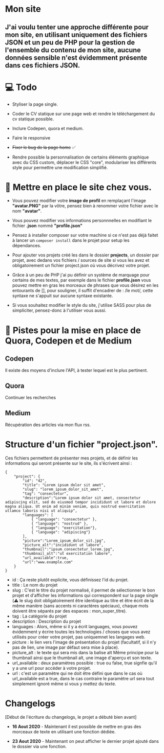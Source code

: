 # Mon site

## J'ai voulu tenter une approche différente pour mon site, en utilisant uniquement des fichiers JSON et un peu de PHP pour la gestion de l'ensemble du contenu de mon site, aucune données sensible n'est évidemment présente dans ces fichiers JSON.

# 💻 Todo

* Styliser la page single. 

* Coder le CV statique sur une page web et rendre le téléchargement du cv statique possible.

* Inclure Codepen, quora et medium.

* Faire le responsive

* ~~Fixer le bug de la page home~~  ✅

* Rendre possible la personnalisation de certains éléments graphique avec du CSS custom, déplacer le CSS "core", modulariser les différents style pour permettre une modification simplifié.

# 🔨 Mettre en place le site chez vous.

* Vous pouvez modifier votre **image de profil** en remplaçant l'image **"avatar.PNG"** par la vôtre, pensez bien à renommer votre fichier avec le nom **"avatar"**.

* Vous pouvez modifier vos informations personnnelles en modifiant le fichier **.json** nommé **"profile.json"**

* Pensez à installer composer sur votre machine si ce n'est pas déjà faitet à lancer un ``` composer install ``` dans le projet pour setup les dépendances.

* Pour ajouter vos projets créé les dans le dossier **projects**, un dossier par projet, avec dedans vos fichiers / sources de site si vous les avez et obligatoirement un fichier project.json où vous décrivez votre projet.

* Grâce à un peu de PHP j'ai pu définir un système de marquage pour certains de mes textes, par exemple dans le fichier **profile.json** vous pouvez mettre en gras les morceaux de phrases que vous désirez en les entourants de [], pour souligner, il suffit d'encadrer de : /le mot/, cette syntaxe ne s'appuit sur aucune syntaxe existante.

* Si vous souhaitez modifier le style du site, j'utilise SASS pour plus de simpliciter, pensez-donc à l'utiliser vous aussi.

# 🔎 Pistes pour la mise en place de Quora, Codepen et de Medium

## Codepen
Il existe des moyens d'inclure l'API, à tester lequel est le plus pertinent.

## Quora
Continuer les recherches

## Medium
Récupération des articles via mon flux rss.

# Structure d'un fichier "project.json".
Ces fichiers permettent de présenter mes projets, et de définir les informations qui seront présente sur le site, ils s'écrivent ainsi :
```
{
    "project": {
        "id": "42",
        "title": "Lorem ipsum dolor sit amet",
        "slug": "lorem_ipsum_dolor_sit_amet",
        "tag": "consectetur",
        "description":"Lorem ipsum dolor sit amet, consectetur adipiscing elit, sed do eiusmod tempor incididunt ut labore et dolore magna aliqua. Ut enim ad minim veniam, quis nostrud exercitation ullamco laboris nisi ut aliquip",
        "languages": [
            { "language": "consectetur" },
            { "language": "nostrud" },
            { "language": "exercitation"},
            { "language": "adipiscing"}
        ],
        "picture":"Lorem_ipsum_dolor_sit.jpg",
        "picture_alt":"incididunt ut labore",
        "thumbnail":"ipsum_consectetur_lorem.jpg",
        "thumbnail_alt":"ut exercitation labore",
        "url_available":true,
        "url":"www.example.com"
    }
}
```
* id : Ça reste plutôt explicite, vous définissez l'id du projet.
* title : Le nom du projet
* slug : C'est le titre du projet normalisé, il permet de sélectionner le bon projet et d'afficher les informations qui correspondent sur la page single 
(⚠️ le slug doit obligatoirement être identique au titre et être écrit de la même manière (sans accents ni caractères spéciaux), chaque mots doivent être séparés par des espaces : mon_super_titre).
* tag : La catégorie du projet
* description : Description du projet
* languages : Alors, même si il y a écrit languages, vous pouvez évidemment y écrire toutes les technologies / choses que vous avez utilisés pour créer votre projet, pas uniquemnet les langages web. 
* picture : le lien vers l'image de présentation du projet (facultatif, si il n'y pas de lien, une image par défaut sera mise à place).
* picture_alt : le texte qui sera mis dans la balise alt
Même principe pour la thumbnail ainsi que le thumbnail alt, une image d'aperçu et son texte.
* url_available : deux paramètres possible : true ou false, true signfie qu'il y a une url pour accéder à votre projet.
* url : c'est un paramètre qui ne doit être défini que dans le cas où url_available est a true, dans le cas contraire le paramètre url sera tout simplement ignoré même si vous y mettez du texte.


# Changelogs

[Début de l'écriture du changelogs, le projet a débuté bien avant]
* **16 Aout 2020** - Maintenant il est possible de mettre en gras des morceaux de texte en utilisant une fonction dédiée.

* **23 Aout 2020** - Maintenant on peut afficher le dernier projet ajouté dans le dossier via une fonction.